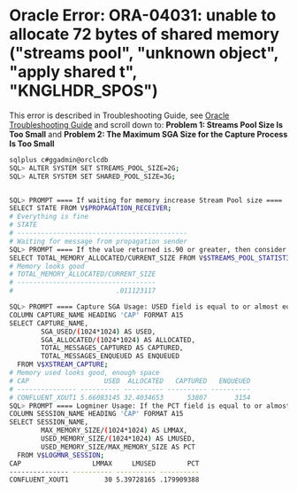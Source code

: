 # Oracle Error: ORA-04031: unable to allocate 72 bytes of shared memory ("streams pool", "unknown object", "apply shared t", "KNGLHDR_SPOS")

This error is described in Troubleshooting Guide, see [Oracle Troubleshooting Guide](https://docs.oracle.com/en/database/oracle/oracle-database/23/xstrm/troubleshooting-xstream-out.html) and scroll down to: **Problem 1: Streams Pool Size Is Too Small** and  **Problem 2: The Maximum SGA Size for the Capture Process Is Too Small**



```bash
sqlplus c#ggadmin@orclcdb
SQL> ALTER SYSTEM SET STREAMS_POOL_SIZE=2G;
SQL> ALTER SYSTEM SET SHARED_POOL_SIZE=3G;


SQL> PROMPT ==== If waiting for memory increase Stream Pool size ====
SELECT STATE FROM V$PROPAGATION_RECEIVER;  
# Everything is fine
# STATE
# -------------------------------------------
# Waiting for message from propagation sender
SQL> PROMPT ==== If the value returned is.90 or greater, then consider increasing the Streams pool size ====
SELECT TOTAL_MEMORY_ALLOCATED/CURRENT_SIZE FROM V$STREAMS_POOL_STATISTICS;
# Memory looks good
# TOTAL_MEMORY_ALLOCATED/CURRENT_SIZE
# -----------------------------------
#                          .011123117

SQL> PROMPT ==== Capture SGA Usage: USED field is equal to or almost equal to the ALLOCATED increase SGA ====
COLUMN CAPTURE_NAME HEADING 'CAP' FORMAT A15
SELECT CAPTURE_NAME,
        SGA_USED/(1024*1024) AS USED, 
        SGA_ALLOCATED/(1024*1024) AS ALLOCATED, 
        TOTAL_MESSAGES_CAPTURED AS CAPTURED, 
        TOTAL_MESSAGES_ENQUEUED AS ENQUEUED 
  FROM V$XSTREAM_CAPTURE;
# Memory used looks good, enough space  
# CAP                   USED  ALLOCATED   CAPTURED   ENQUEUED
# --------------- ---------- ---------- ---------- ----------
# CONFLUENT_XOUT1 5.66083145 32.4034653      53807       3154
SQL> PROMPT ==== Logminer Usage: If the PCT field is equal to or almost equal to 1 in the output, then you might need to increase the maximum SGA size ====
COLUMN SESSION_NAME HEADING 'CAP' FORMAT A15
SELECT SESSION_NAME, 
        MAX_MEMORY_SIZE/(1024*1024) AS LMMAX, 
        USED_MEMORY_SIZE/(1024*1024) AS LMUSED, 
        USED_MEMORY_SIZE/MAX_MEMORY_SIZE AS PCT 
  FROM V$LOGMNR_SESSION;
CAP                  LMMAX     LMUSED        PCT
--------------- ---------- ---------- ----------
CONFLUENT_XOUT1         30 5.39728165 .179909388
```
